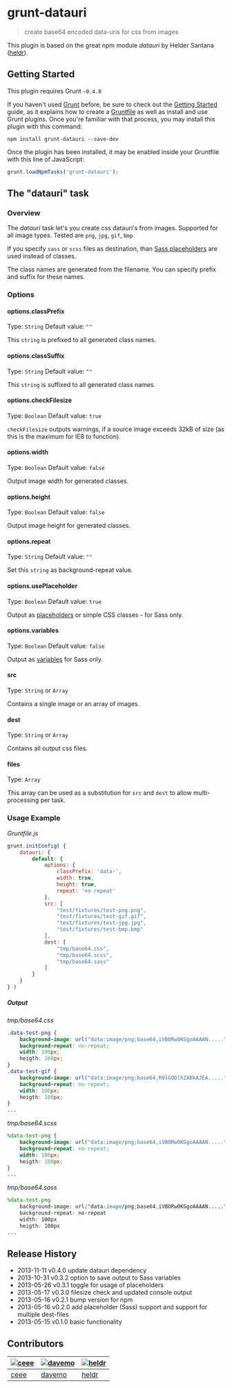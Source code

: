 # grunt-datauri

> create base64 encoded data-uris for css from images

This plugin is based on the great npm module _datauri_ by Helder Santana ([heldr](https://github.com/heldr)).


## Getting Started
This plugin requires Grunt `~0.4.0`

If you haven't used [Grunt](http://gruntjs.com/) before, be sure to check out the [Getting Started](http://gruntjs.com/getting-started) guide, as it explains how to create a [Gruntfile](http://gruntjs.com/sample-gruntfile) as well as install and use Grunt plugins. Once you're familiar with that process, you may install this plugin with this command:

```shell
npm install grunt-datauri --save-dev
```

Once the plugin has been installed, it may be enabled inside your Gruntfile with this line of JavaScript:

```js
grunt.loadNpmTasks('grunt-datauri');
```

## The "datauri" task

### Overview
The _datauri_ task let's you create css datauri's from images. Supported for all image types. Tested are `png`, `jpg`, `gif`, `bmp`.

If you specify `sass` or `scss` files as destination, than [Sass placeholders](http://sass-lang.com/docs/yardoc/file.SASS_REFERENCE.html#placeholder_selectors_) are used instead of classes.

The class names are generated from the filename. You can specify prefix and suffix for these names.

### Options

#### options.classPrefix
Type: `String`
Default value: `""`

This `string` is prefixed to all generated class names.

#### options.classSuffix
Type: `String`
Default value: `""`

This `string` is suffixed to all generated class names.

#### options.checkFilesize
Type: `Boolean`
Default value: `true`

`checkFilesize` outputs warnings, if a source image exceeds 32kB of size (as this is the maximum for IE8 to function).

#### options.width
Type: `Boolean`
Default value: `false`

Output image width for generated classes.

#### options.height
Type: `Boolean`
Default value: `false`

Output image height for generated classes.

#### options.repeat
Type: `String`
Default value: `""`

Set this `string` as background-repeat value.

#### options.usePlaceholder
Type: `Boolean`
Default value: `true`

Output as [placeholders](http://sass-lang.com/docs/yardoc/file.SASS_REFERENCE.html#placeholder_selectors_) or simple CSS classes - for Sass only.

#### options.variables
Type: `Boolean`
Default value: `false`

Output as [variables](http://sass-lang.com/documentation/file.SASS_REFERENCE.html#variables_) for Sass only.

#### src
Type: `String` or `Array`

Contains a single image or an array of images.


#### dest
Type: `String` or `Array`

Contains all output css files.


#### files
Type: `Array`

This array can be used as a substitution for `src` and `dest` to allow multi-processing per task.


### Usage Example

_Gruntfile.js_
```js
grunt.initConfig( {
	datauri: {
		default: {
			options: {
				classPrefix: 'data-',
				width: true,
				height: true,
				repeat: 'no-repeat'
			},
			src: [
				"test/fixtures/test-png.png",
				"test/fixtures/test-gif.gif",
				"test/fixtures/test-jpg.jpg",
				"test/fixtures/test-bmp.bmp"
			],
			dest: [
				"tmp/base64.css",
				"tmp/base64.scss",
				"tmp/base64.sass"
			]
		}
	}
} )
```

##### Output

_tmp/base64.css_
```css
.data-test-png {
	background-image: url("data:image/png;base64,iVBORw0KGgoAAAAN.....");
	background-repeat: no-repeat;
	width: 100px;
	heigth: 100px;
}
.data-test-gif {
	background-image: url("data:image/png;base64,R0lGODlhZABkAJEA.....");
	background-repeat: no-repeat;
	width: 100px;
	heigth: 100px;
}
...
```

_tmp/base64.scss_
```scss
%data-test-png {
	background-image: url("data:image/png;base64,iVBORw0KGgoAAAAN.....");
	background-repeat: no-repeat;
	width: 100px;
	heigth: 100px;
}
...
```

_tmp/base64.sass_
```scss
%data-test-png
	background-image: url("data:image/png;base64,iVBORw0KGgoAAAAN.....")
	background-repeat: no-repeat
	width: 100px
	heigth: 100px
...
```

## Release History
* 2013-11-11      v0.4.0      update datauri dependency
* 2013-10-31      v0.3.2      option to save output to Sass variables
* 2013-05-26      v0.3.1      toggle for usage of placeholders
* 2013-05-17      v0.3.0      filesize check and updated console output
* 2013-05-16      v0.2.1      bump version for npm
* 2013-05-16      v0.2.0      add placeholder (Sass) support and support for multiple dest-files
* 2013-05-15      v0.1.0      basic functionality


## Contributors
| [![ceee](http://gravatar.com/avatar/9c61b1f4307425f12f05d3adb930ba66?s=70)](https://github.com/ceee "Tobias Klika") | [![davemo](http://gravatar.com/avatar/ead076bf445f9b50e3c094300e4690e9?s=70)](https://github.com/davemo "David Mosher") | [![heldr](http://gravatar.com/avatar/63fb620ee7d14fc91030d4349d189b3e?s=70)](https://github.com/heldr "Helder Santana") |
|---|---|---|
| [ceee](https://github.com/ceee) | [davemo](https://github.com/davemo) | [heldr](https://github.com/heldr) |
